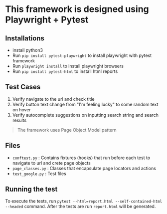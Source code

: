 # This framework is designed using Playwright + Pytest

## Installations

- install python3
- Run `pip install pytest-playwright` to install playwright with pytest framework
- Run `playwright install` to install playwright browsers
- Run `pip install pytest-html` to install html reports

## Test Cases

1. Verify navigate to the url and check title
2. Verify button text change from "I'm feeling lucky" to some random text on hover
3. Verify autocomplete suggestions on inputting search string and search results

> The framework uses Page Object Model pattern

## Files
- `conftest.py` : Contains fixtures (hooks) that run before each test to navigate to url and crete page objects
- `page_classes.py` : Classes that encapsulate page locators and actions
- `test_google.py` : Test files

## Running the test

To execute the tests, run `pytest --html=report.html --self-contained-html --headed` command. After the tests are run `report.html` will be generated.
